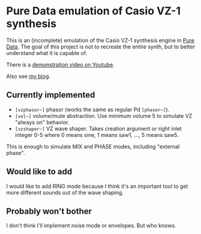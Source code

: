 # Pure Data emulation of Casio VZ-1 synthesis

This is an (incomplete) emulation of the Casio VZ-1 synthesis engine in [Pure Data](https://puredata.info/). The goal of this project is not to recreate the entire synth, but to better understand what it is capable of.

There is a [demonstration video on Youtube](https://www.youtube.com/watch?v=fxs7wTaExAc).

Also see [my blog](https://blog.jacobvosmaer.nl/tags/vz-1.html).

## Currently implemented

- `[vzphasor~]` phasor (works the same as regular Pd `[phasor~]`).
- `[vol~]` volume/mute abstraction. Use minimum volume 5 to simulate VZ "always on" behavior.
- `[vzshaper~]` VZ wave shaper. Takes creation argument or right inlet integer 0-5 where 0 means sine, 1 means saw1, ..., 5 means saw5.

This is enough to simulate MIX and PHASE modes, including "external phase".

## Would like to add

I would like to add RING mode because I think it's an important tool to get more different sounds out of the wave shaping.

## Probably won't bother

I don't think I'll implement noise mode or envelopes. But who knows.
